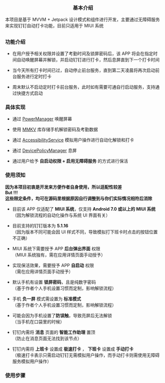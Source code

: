 <h3 align="center">基本介绍</h3>
本项目是基于 MVVM + Jetpack 设计模式和组件进行开发，主要通过无障碍服务来实现钉钉自动打卡功能，目前只适用于 MIUI 系统

##
### 功能介绍
<ul>
<li>
<p>
在用户授予相关权限并设置了考勤时间及锁屏密码后，该 APP 将会在指定时间自动唤醒屏幕并解锁，并启动钉钉进行打卡，然后息屏直到下一个打卡时间</p>
</li>
<li>
<p>
当今天所有打卡时间已过，自动停止前台服务，直到第二天凌晨将再次启动前台服务进行定时打卡
</p>
</li>
<li>
<p>
周末默认不启动定时打卡前台服务，此时如有需要可通自行启动服务，支持通过快捷方式启动
</p>
</li>
</ul>

### 具体实现
<ul>
<li>
<p>通过  <a href="https://developer.android.google.cn/reference/android/os/PowerManager?hl=en">PowerManager</a> 唤醒屏幕</p>
</li>
<li>
<p>使用 <a href="https://github.com/Tencent/MMKV">MMKV</a> 库存储手机解锁密码及考勤数据</p>
</li>
<li>
<p>通过 <a href="https://developer.android.google.cn/reference/android/accessibilityservice/AccessibilityService?hl=en">AccessibilityService</a> 模拟用户操作进行自动化解锁和打卡</p>
</li>
<li>
<p>通过 <a href="https://developer.android.google.cn/reference/android/app/admin/DevicePolicyManager?hl=en">DevicePolicyManager</a> 息屏</p>
</li>
<li>
<p>通过用户给予 <b>自启动权限 + 启用无障碍服务</b> 的方式进行保活</p>
</li>
</ul>

### 使用须知
<b>因为本项目初衷是开发来方便作者自身使用，所以适配性较差<br>But !!!<br>这些限定条件，均可在源码里根据原因自行调整到与你们实际情况相符后消除</b>
<ul>
<li>
<p>目前该 APP 仅适配了 <b>MIUI 系统</b>，仅支持 <b>Android 7.0 或以上的 MIUI 系统</b><br>（因为解锁流程的自动化操作与系统 UI 界面有关）</p>
</li>
<li>
<p>目前支持的钉钉版本为 <b>5.1.16</b><br>（因为版本不同可能会因 UI 样式不同，导致模拟打下班卡时点击的按钮位置不正确）</p>
</li>
<li>
<p>MIUI 系统下需要授予 APP <b>后台弹出界面</b> 权限<br>
（MIUI 系统独有，需在应用详情页面手动授予）</p>
</li>
<li>
<p>实现保活效果，需要授予 APP <b>自启动</b> 权限</br>（需在应用详情页面手动授予）</p>
</li>
<li>
<p>默认手机有设置 <b>锁屏密码</b>，且是纯数字密码<br>（基于作者个人手机设置习惯而定制，影响解锁流程）</p>
</li>
<li>
<p>手机 <b>负一屏</b> 模式需设置为 <b>标准模式</b><br>（基于作者个人手机设置习惯而定制，影响解锁流程）</p>
</li>
<li>
<p>可能会因为手机设置了<b>防误触</b>，导致亮屏后无法解锁<br>（当手机在口袋里的时候）</p>
</li>
<li>
<p>钉钉内需将 <b>消息</b> 页面的 <b>智能工作助理</b> 置顶<br>（防止在消息页面无法找到该节点）</p>
</li>
<li>
<p>钉钉内需将 <b>上班卡</b> 设置成 <b>极速打卡</b> ， <b>下班卡</b> 设置成 <b>手动打卡</b><br>（极速打卡表示只需启动钉钉无需模拟用户操作，而手动打卡则需使用无障碍服务模拟用户操作）</p>
</li>
</ul>

### 使用步骤

